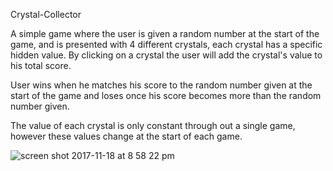 Crystal-Collector

A simple game where the user is given a random number at the start of the game, and is presented with 4 different crystals, each crystal has a specific hidden value. By clicking on a crystal the user will add the crystal's value to his total score.

User wins when he matches his score to the random number given at the start of the game and loses once his score becomes more than the random number given.

The value of each crystal is only constant through out a single game, however these values change at the start of each game.

![screen shot 2017-11-18 at 8 58 22 pm](https://user-images.githubusercontent.com/31390306/32986577-49c213dc-cca3-11e7-9d7f-37b78bcb9500.png)
